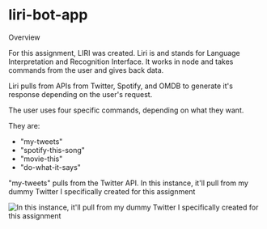 # liri-bot-app

Overview

For this assignment, LIRI was created. Liri is and stands for Language Interpretation and Recognition Interface. It works in node and takes commands from the user and gives back data.

Liri pulls from APIs from Twitter, Spotify, and OMDB to generate it's response depending on the user's request. 

The user uses four specific commands, depending on what they want.

They are:
- "my-tweets"
- "spotify-this-song"
- "movie-this"
- "do-what-it-says"

"my-tweets" pulls from the Twitter API. In this instance, it'll pull from my dummy Twitter I specifically created for this assignment 

![In this instance, it'll pull from my dummy Twitter I specifically created for this assignment ]("/images/01_twitter_generated_from.png")
